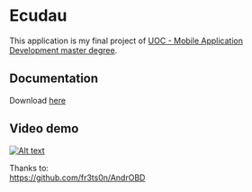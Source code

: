 # Ecudau

This application is my final project of [UOC - Mobile Application Development master degree](https://estudios.uoc.edu/es/masters-universitarios/desarrollo-aplicaciones-dispositivos-moviles/presentacion).  

## Documentation
Download [here](hhttps://github.com/dpconde/ecudau/raw/master/Docs/TFM_PerezCondeDavid.pdf)



## Video demo
[![Alt text](https://img.youtube.com/vi/gjdElV5dGE8/0.jpg)](https://www.youtube.com/watch?v=gjdElV5dGE8)


Thanks to:  
https://github.com/fr3ts0n/AndrOBD
